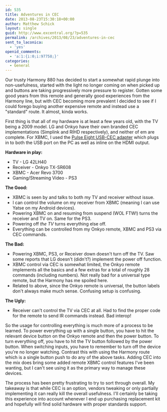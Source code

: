```yaml
---
id: 535
title: Adventures in CEC
date: 2013-08-23T15:30:18+00:00
author: Matthew Schick
layout: single
guid: http://www.excentral.org/?p=535
permalink: /archives/2013/08/23/adventures-in-cec
sent_to_laconica:
  - 'yes'
openid_comments:
  - 'a:1:{i:0;i:97758;}'
categories:
  - General
---
```

Our trusty Harmony 880 has decided to start a somewhat rapid plunge into non-usefulness, started with the light no longer coming on when picked up and buttons are taking progressively more pressure to register.  Gotten some good years from this remote and generally good experiences from the Harmony line, but with CEC becoming more prevalent I decided to see if I could forego buying another expensive remote and instead use a "standard" route.  It almost, kinda works.

First thing is that all of my hardware is at least a few years old, with the TV being a 2009 model.  LG and Onkyo have their own branded CEC implementations (Simplink and RIHD respectively), and neither of em are complete.  For XBMC, I used the <a href="http://www.amazon.com/gp/product/B005JU6LWM/ref=as_li_ss_tl?ie=UTF8&camp=1789&creative=390957&creativeASIN=B005JU6LWM&linkCode=as2&tag=excentral-20">Pulse Eight USB-CEC adapter</a> which plugs in to both the USB port on the PC as well as inline on the HDMI output.

<strong>Hardware in play:</strong>
<ul>
	<li>TV - LG 42LH40</li>
	<li>Receiver - Onkyo TX-SR608</li>
	<li>XBMC - Acer Revo 3700</li>
	<li>Gaming/Streaming Video - PS3</li>
</ul>

<strong>The Good:</strong>
<ul>
	<li>XBMC is seen by and talks to both my TV and receiver without issue.</li>
	<li>I can control the volume on my receiver from XBMC (meaning I can use Yatse on my Android devices).</li>
	<li>Powering XBMC on and resuming from suspend (WOL FTW!) turns the receiver and TV on.  Same for the PS3.</li>
	<li>Powering off <em>the TV</em> turns everything else off.</li>
	<li>Everything can be controlled from my Onkyo remote, XBMC and PS3 via CEC commands.</li>

</ul>

<strong>The Bad:</strong>
<ul>
	<li>Powering XBMC, PS3, or Receiver down doesn't turn off the TV.  Saw some reports that LG doesn't (didn't?) implement the power off function.</li>
	<li>XBMC control via CEC is somewhat limited, the Onkyo remote implements all the basics and a few extras for a total of roughly 28 commands (including numbers).  Not really bad for a universal type remote, but the Harmony has me spoiled here.</li>
	<li>Related to above, since the Onkyo remote is universal, the button labels don't always make much sense.  Confusing setup is confusing.</li>
</ul>

<strong>The Ugly:</strong>
<ul>
	<li>Receiver can't control the TV via CEC at all.  Had to find the proper code for the remote to send IR commands instead.  Bad interop!</li>
</ul>

So the usage for controlling everything is much more of a process to be learned.  To power everything up with a single button, you have to hit the relevant device button on the Onkyo remote and then the power button.  To turn everything off, you have to hit the TV button followed by the power button.  When switching inputs, you have to remember to turn off the device you're no longer watching.  Contrast this with using the Harmony route which is a single button push to do any of the above tasks.  Adding CEC into the mix does bring some added remote XBMC control features I've been wanting, but I can't see using it as the primary way to manage these devices.

The process has been pretty frustrating to try to sort through overall.  My takeaway is that while CEC is an option, vendors tweaking or only partially implementing it can really kill the overall usefulness.  I'll certainly be taking this experience into account whenever I end up purchasing replacement kit and hopefully will find solid hardware with proper standards support.

